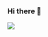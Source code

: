 ### Hi there 👋

<img src="https://git-stats-git-main-zkaw.vercel.app/api?username=ZKAW&count_private=true&theme=tokyonight" align="center"/>

